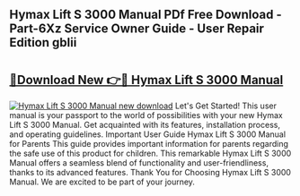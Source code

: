 ## Hymax Lift S 3000 Manual PDf Free Download - Part-6Xz Service Owner Guide - User Repair Edition gblii

# <h2><a href="http://bc64341.oget.top/?id=Hymax+Lift+S+3000+Manual">🔗Download New 👉🔴 Hymax Lift S 3000 Manual</a></h2>

[![Hymax Lift S 3000 Manual new download](https://i.imgur.com/5g1atiW.png)](http://bc64341.oget.top/?id=Hymax+Lift+S+3000+Manual)
Let's Get Started! This user manual is your passport to the world of possibilities with your new Hymax Lift S 3000 Manual. Get acquainted with its features, installation process, and operating guidelines. Important User Guide Hymax Lift S 3000 Manual for Parents This guide provides important information for parents regarding the safe use of this product for children. This remarkable Hymax Lift S 3000 Manual offers a seamless blend of functionality and user-friendliness, thanks to its advanced features. Thank You for Choosing Hymax Lift S 3000 Manual. We are excited to be part of your journey.
